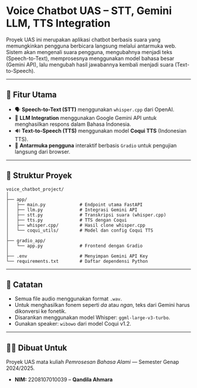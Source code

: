 # **Voice Chatbot UAS – STT, Gemini LLM, TTS Integration**

Proyek UAS ini merupakan aplikasi chatbot berbasis suara yang memungkinkan pengguna berbicara langsung melalui antarmuka web. Sistem akan mengenali suara pengguna, mengubahnya menjadi teks (Speech-to-Text), memprosesnya menggunakan model bahasa besar (Gemini API), lalu mengubah hasil jawabannya kembali menjadi suara (Text-to-Speech).

---

## 📌 Fitur Utama

* 🗣️ **Speech-to-Text (STT)** menggunakan `whisper.cpp` dari OpenAI.
* 🧠 **LLM Integration** menggunakan Google Gemini API untuk menghasilkan respons dalam Bahasa Indonesia.
* 🔊 **Text-to-Speech (TTS)** menggunakan model **Coqui TTS** (Indonesian TTS).
* 🧃 **Antarmuka pengguna** interaktif berbasis `Gradio` untuk pengujian langsung dari browser.

---

## 📁 Struktur Proyek

```plaintext
voice_chatbot_project/
│
├── app/
│   ├── main.py             # Endpoint utama FastAPI
│   ├── llm.py              # Integrasi Gemini API
│   ├── stt.py              # Transkripsi suara (whisper.cpp)
│   ├── tts.py              # TTS dengan Coqui
│   ├── whisper.cpp/        # Hasil clone whisper.cpp
│   └── coqui_utils/        # Model dan config Coqui TTS
│
├── gradio_app/
│   └── app.py              # Frontend dengan Gradio
│
├── .env                    # Menyimpan Gemini API Key
└── requirements.txt        # Daftar dependensi Python
```

---

## 📘 Catatan

* Semua file audio menggunakan format `.wav`.
* Untuk menghasilkan fonem seperti *da* atau *ngan*, teks dari Gemini harus dikonversi ke fonetik.
* Disarankan menggunakan model Whisper: `ggml-large-v3-turbo`.
* Gunakan speaker: `wibowo` dari model Coqui v1.2.

---

## 🙋‍♀️ Dibuat Untuk

Proyek UAS mata kuliah *Pemrosesan Bahasa Alami* — Semester Genap 2024/2025.
* **NIM:** 2208107010039 – **Qandila Ahmara**
